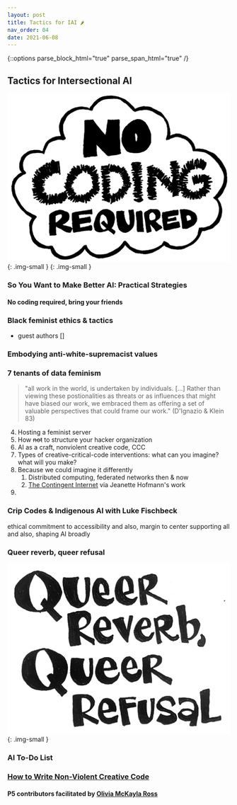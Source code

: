 ```yaml
---
layout: post
title: Tactics for IAI 🌶 
nav_order: 04
date: 2021-06-08
---
```

{::options parse_block_html="true" parse_span_html="true" /}

<main class="zine">
<section class="zine-page page-1" markdown="1">

## Tactics for Intersectional AI

![No Coding Required](../assets/img/LC-NoCoding.png){: .img-small }
{: .img-small }

### So You Want to Make Better AI: Practical Strategies
#### No coding required, bring your friends

</section>

<section class="zine-page page-2" markdown="1">

### Black feminist ethics & tactics

- guest authors []
  
</section>

<section class="zine-page page-3" markdown="1">

### Embodying anti-white-supremacist values

</section>

<section class="zine-page page-4" markdown="1">

### 7 tenants of data feminism
  
  > "all work in the world, is undertaken by individuals. [...] Rather than viewing these postionalities as threats or as influences that might have biased our work, we embraced them as offering a set of valuable perspectives that could frame our work." (D'Ignazio & Klein 83)

</section>

<section class="zine-page page-5" markdown="1">

  4. Hosting a feminist server
  7.  How ~~not~~ to structure your hacker organization
  6. AI as a craft, nonviolent creative code, CCC
  8.  Types of creative-critical-code interventions: what can you imagine? what will you make?
  9.  Because we could imagine it differently
      1.  Distributed computing, federated networks then & now []()
      2.  [The Contingent Internet](https://dspace.mit.edu/bitstream/handle/1721.1/115284/daed_a_00361.pdf?sequence=1&isAllowed=y) via Jeanette Hofmann's work
  10. 

</section>

<section class="zine-page page-6" markdown="1">

### Crip Codes & Indigenous AI with Luke Fischbeck

ethical commitment to accessibility 
and also, margin to center supporting all
and also, shaping AI broadly

</section>

<section class="zine-page page-7" markdown="1">

### Queer reverb, queer refusal

![Queer Reverb](../assets/img/LC-QueerReverb.png)
{: .img-small }

</section>

<section class="zine-page page-8" markdown="1">

### AI To-Do List

### [How to Write Non-Violent Creative Code](https://contributors-zine.p5js.org/#reflection-olivia-mckayla-ross)
#### P5 contributors facilitated by [Olivia McKayla Ross]()

</section>
</main>